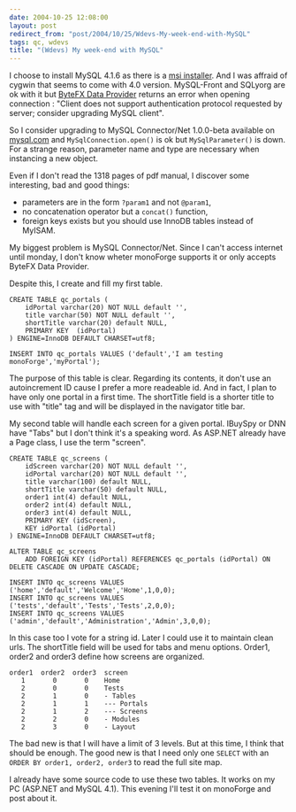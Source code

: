 ```yaml
---
date: 2004-10-25 12:08:00
layout: post
redirect_from: "post/2004/10/25/Wdevs-My-week-end-with-MySQL"
tags: qc, wdevs
title: "(Wdevs) My week-end with MySQL"
---
```


I choose to install MySQL 4.1.6 as there is a [msi
installer](http://dev.mysql.com/tech-resources/articles/4.1/installer.html). And I was affraid of cygwin that seems to come with 4.0 version.
MySQL-Front and SQLyorg are ok with it but [ByteFX Data Provider](http://www.bytefx.com/) returns an error when opening
connection : "Client does not support authentication protocol requested by
server; consider upgrading MySQL client".

So I consider upgrading to MySQL Connector/Net 1.0.0-beta available on
[mysql.com](http://dev.mysql.com/downloads/) and
`MySqlConnection.open()` is ok but `MySqlParameter()` is down. For a strange
reason, parameter name and type are necessary when instancing a new object.

Even if I don't read the 1318 pages of pdf manual, I discover some
interesting, bad and good things:

* parameters are in the form `?param1` and not `@param1`,
* no concatenation operator but a `concat()` function,
* foreign keys exists but you should use InnoDB tables instead of
MyISAM.

My biggest problem is MySQL Connector/Net. Since I can't access internet
until monday, I don't know wheter monoForge supports it or only accepts ByteFX
Data Provider.

Despite this, I create and fill my first table.

```
CREATE TABLE qc_portals (
    idPortal varchar(20) NOT NULL default '',
    title varchar(50) NOT NULL default '',
    shortTitle varchar(20) default NULL,
    PRIMARY KEY  (idPortal)
) ENGINE=InnoDB DEFAULT CHARSET=utf8;

INSERT INTO qc_portals VALUES ('default','I am testing monoForge','myPortal');
```

The purpose of this table is clear. Regarding its contents, it don't use an
autoincrement ID cause I prefer a more readeable id. And in fact, I plan to
have only one portal in a first time. The shortTitle field is a shorter title
to use with "title" tag and will be displayed in the navigator title bar.

My second table will handle each screen for a given portal. IBuySpy or DNN
have "Tabs" but I don't think it's a speaking word. As ASP.NET already have a
Page class, I use the term "screen".

```
CREATE TABLE qc_screens (
    idScreen varchar(20) NOT NULL default '',
    idPortal varchar(20) NOT NULL default '',
    title varchar(100) default NULL,
    shortTitle varchar(50) default NULL,
    order1 int(4) default NULL,
    order2 int(4) default NULL,
    order3 int(4) default NULL,
    PRIMARY KEY (idScreen),
    KEY idPortal (idPortal)
) ENGINE=InnoDB DEFAULT CHARSET=utf8;

ALTER TABLE qc_screens
    ADD FOREIGN KEY (idPortal) REFERENCES qc_portals (idPortal) ON DELETE CASCADE ON UPDATE CASCADE;

INSERT INTO qc_screens VALUES ('home','default','Welcome','Home',1,0,0);
INSERT INTO qc_screens VALUES ('tests','default','Tests','Tests',2,0,0);
INSERT INTO qc_screens VALUES ('admin','default','Administration','Admin',3,0,0);
```

In this case too I vote for a string id. Later I could use it to maintain
clean urls. The shortTitle field will be used for tabs and menu options.
Order1, order2 and order3 define how screens are organized.

```
order1  order2  order3  screen
   1       0       0    Home
   2       0       0    Tests
   2       1       0    - Tables
   2       1       1    --- Portals
   2       1       2    --- Screens
   2       2       0    - Modules
   2       3       0    - Layout
```

The bad new is that I will have a limit of 3 levels. But at this time, I
think that should be enough. The good new is that I need only one `SELECT` with
an `ORDER BY order1, order2, order3` to read the full site map.

I already have some source code to use these two tables. It works on my PC
(ASP.NET and MySQL 4.1). This evening I'll test it on monoForge and post about
it.
